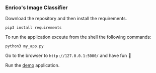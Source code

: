 ### Enrico's Image Classifier

Download the repository and then install the requirements.

```pip3 install requirements```

To run the application exceute from the shell the following commands:

```
python3 my_app.py
```

Go to the browser to ``` http://127.0.0.1:5000/ ``` and have fun 🙌 


Run the [demo](https://mg3rg7jwha.execute-api.eu-central-1.amazonaws.com/dev) application.


